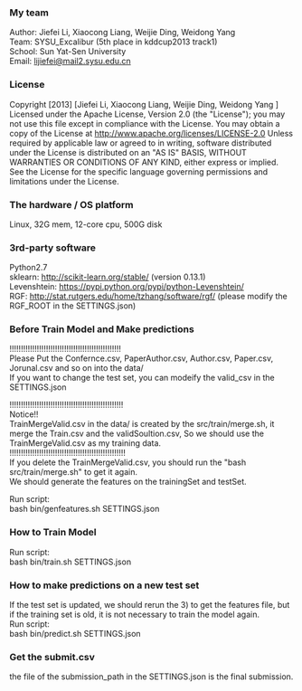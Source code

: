 ### My team
Author: Jiefei Li, Xiaocong Liang, Weijie Ding, Weidong Yang <br/>
Team: SYSU_Excalibur (5th place in kddcup2013 track1) <br /> 
School: Sun Yat-Sen University <br /> 
Email: lijiefei@mail2.sysu.edu.cn <br /> 

### License
Copyright [2013] [Jiefei Li, Xiaocong Liang, Weijie Ding, Weidong Yang ] Licensed under the Apache License, Version 2.0 (the "License"); you may not use this file except in compliance with the License. You may obtain a copy of the License at http://www.apache.org/licenses/LICENSE-2.0 Unless required by applicable law or agreed to in writing, software distributed under the License is distributed on an "AS IS" BASIS, WITHOUT WARRANTIES OR CONDITIONS OF ANY KIND, either express or implied. See the License for the specific language governing permissions and limitations under the License.

### The hardware / OS platform
Linux, 32G mem, 12-core cpu, 500G disk <br /> 

### 3rd-party software
Python2.7 <br /> 
sklearn: http://scikit-learn.org/stable/  (version 0.13.1) <br /> 
Levenshtein: https://pypi.python.org/pypi/python-Levenshtein/ <br /> 
RGF: http://stat.rutgers.edu/home/tzhang/software/rgf/ (please modify the RGF_ROOT in the SETTINGS.json) <br /> 



### Before Train Model and Make predictions
!!!!!!!!!!!!!!!!!!!!!!!!!!!!!!!!!!!!!!!!!!!!!!!!! <br /> 
Please Put the Confernce.csv, PaperAuthor.csv, Author.csv, Paper.csv, Jorunal.csv and so on into the data/ <br /> 
If you want to change the test set, you can modeify the valid_csv in the SETTINGS.json <br /> 

!!!!!!!!!!!!!!!!!!!!!!!!!!!!!!!!!!!!!!!!!!!!!!!!!! <br /> 
Notice!! <br /> 
TrainMergeValid.csv in the data/ is created by the src/train/merge.sh, it merge the Train.csv and the validSoultion.csv, So we should use the TrainMergeValid.csv as my training data. <br /> 
!!!!!!!!!!!!!!!!!!!!!!!!!!!!!!!!!!!!!!!!!!!!!!!!!!! <br /> 
If you delete the TrainMergeValid.csv, you should run the "bash src/train/merge.sh" to get it again. <br /> 
We should generate the features on the trainingSet and testSet. <br /> 

Run script: <br /> 
bash bin/genfeatures.sh SETTINGS.json <br /> 


### How to Train Model
Run script: <br /> 
bash bin/train.sh SETTINGS.json <br /> 

### How to make predictions on a new test set
If the test set is updated, we should rerun the 3) to get the features file, but if the training set is old, it is not necessary to train the model again. <br /> 
Run script: <br /> 
bash bin/predict.sh SETTINGS.json <br /> 

### Get the submit.csv
the file of the submission_path in the SETTINGS.json is the final submission.  <br /> 


